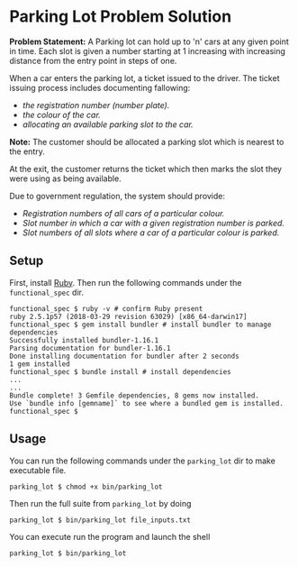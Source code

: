 # Parking Lot Problem Solution

**Problem Statement:**
A Parking lot can hold up to 'n' cars at any given point in time. Each slot is
given a number starting at 1 increasing with increasing distance from the entry point
in steps of one.

When a car enters the parking lot, a ticket issued to the driver. 
The ticket issuing process includes documenting fallowing:
* *the registration number (number plate).*
* *the colour of the car.*
* *allocating an available parking slot to the car.*

**Note:** The customer should be allocated a parking slot which is nearest to the entry.

At the exit, the customer returns the ticket which then marks the slot they were using as being available.

Due to government regulation, the system should provide:
* *Registration numbers of all cars of a particular colour.*
* *Slot number in which a car with a given registration number is parked.*
* *Slot numbers of all slots where a car of a particular colour is parked.*

## Setup
First, install [Ruby](https://www.ruby-lang.org/en/documentation/installation/). Then run the following commands under the `functional_spec` dir.

```
functional_spec $ ruby -v # confirm Ruby present
ruby 2.5.1p57 (2018-03-29 revision 63029) [x86_64-darwin17]
functional_spec $ gem install bundler # install bundler to manage dependencies
Successfully installed bundler-1.16.1
Parsing documentation for bundler-1.16.1
Done installing documentation for bundler after 2 seconds
1 gem installed
functional_spec $ bundle install # install dependencies
...
...
Bundle complete! 3 Gemfile dependencies, 8 gems now installed.
Use `bundle info [gemname]` to see where a bundled gem is installed.
functional_spec $ 

```

## Usage

You can run the following commands under the `parking_lot` dir to make executable file.
```
parking_lot $ chmod +x bin/parking_lot
```

Then run the full suite from `parking_lot` by doing
```
parking_lot $ bin/parking_lot file_inputs.txt
```

You can execute run the program and launch the shell
```
parking_lot $ bin/parking_lot
```